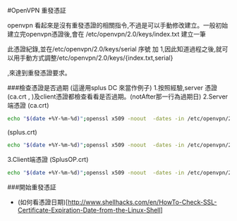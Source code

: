#OpenVPN 重發憑証

openvpn 看起來是沒有重發憑證的相關指令,不過是可以手動修改建立。一般初始建立完openvpn憑證後,會在 /etc/openvpn/2.0/keys/index.txt 建立一筆

此憑證紀錄,並在/etc/openvpn/2.0/keys/serial 序號 加 1,因此知道過程之後,就可以用手動方式調整/etc/openvpn/2.0/keys/{index.txt,serial}

,來達到重發憑證要求。

###檢查憑證是否過期 
(這邊用splus DC 來當作例子)
1.按照經驗,server 憑證(ca.crt , )及client憑證都檢查看看是否過期。(notAfter那一行為過期日)
2.Server端憑證
(ca.crt)
```sh
echo "$(date +%Y-%m-%d)";openssl x509 -noout  -dates -in /etc/openvpn/2.0/keys/ca.crt
```
(splus.crt)
```sh
echo "$(date +%Y-%m-%d)";openssl x509 -noout  -dates -in /etc/openvpn/2.0/keys/splus.crt
```
3.Client端憑證
(SplusOP.crt)
```sh
echo "$(date +%Y-%m-%d)";openssl x509 -noout  -dates -in /etc/openvpn/2.0/keys/SplusOP.crt
```
###開始重發憑証


* (如何看憑證日期)[http://www.shellhacks.com/en/HowTo-Check-SSL-Certificate-Expiration-Date-from-the-Linux-Shell]
